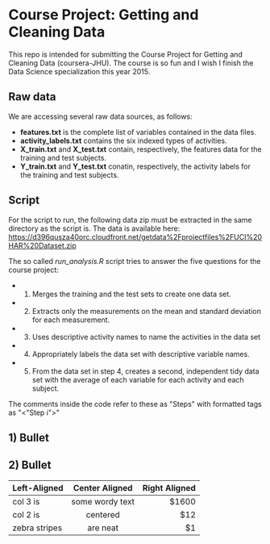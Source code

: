 # Course Project: Getting and Cleaning Data
This repo is intended for submitting the Course Project for Getting and Cleaning Data (coursera-JHU).
The course is so fun and I wish I finish the Data Science specialization this year 2015.

Raw data
--------
We are accessing several raw data sources, as follows:
- **features.txt** is the complete list of variables contained in the data files.
- **activity_labels.txt** contains the six indexed types of activities.
- **X_train.txt** and **X_test.txt** contain, respectively, the features data for the training and test subjects.
- **Y_train.txt** and **Y_test.txt** conatin, respectively, the activity labels for the training and test subjects.

Script
------
For the script to run, the following data zip must be extracted in the same directory as the script is.
The data is available here:
https://d396qusza40orc.cloudfront.net/getdata%2Fprojectfiles%2FUCI%20HAR%20Dataset.zip 

The so called *run_analysis.R* script tries to answer the five questions for the course project:
- 1) Merges the training and the test sets to create one data set.
- 2) Extracts only the measurements on the mean and standard deviation for each measurement. 
- 3) Uses descriptive activity names to name the activities in the data set
- 4) Appropriately labels the data set with descriptive variable names. 
- 5) From the data set in step 4, creates a second, independent tidy data set with the average of each variable for each activity and each subject.

The comments inside the code refer to these as "Steps" with formatted tags as "<"Step i">"


## 1) Bullet
## 2) Bullet

| Left-Aligned  | Center Aligned  | Right Aligned |
| :------------ |:---------------:| -----:|
| col 3 is      | some wordy text | $1600 |
| col 2 is      | centered        |   $12 |
| zebra stripes | are neat        |    $1 |
